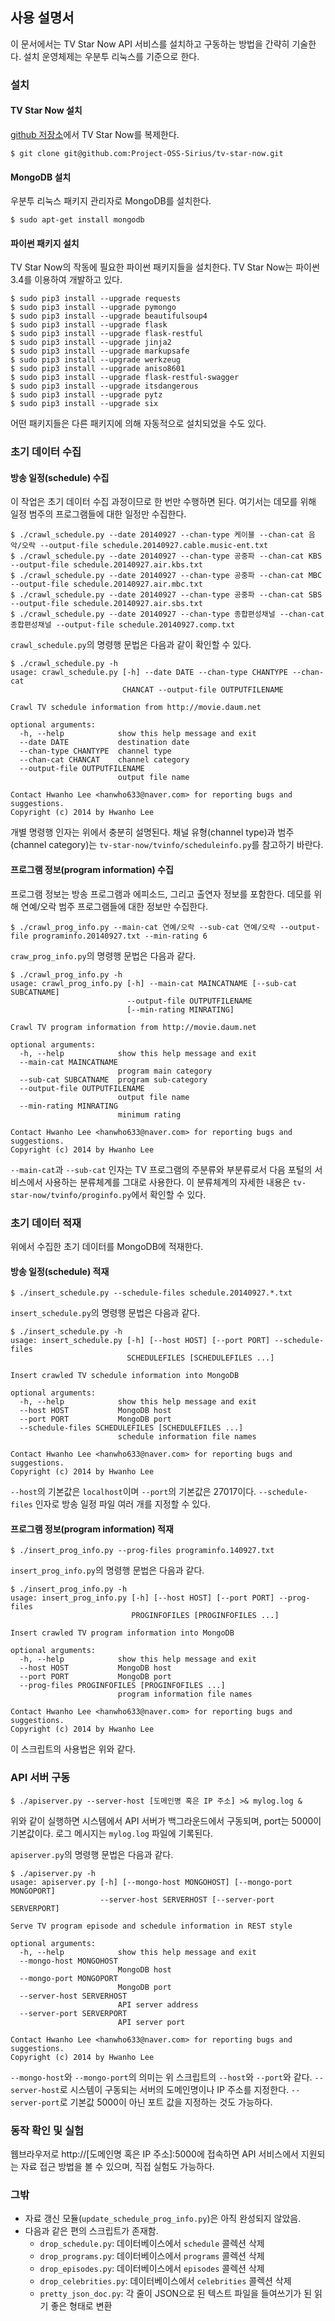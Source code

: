 ## 사용 설명서

이 문서에서는 TV Star Now API 서비스를 설치하고 구동하는 방법을 간략히 기술한다. 설치 운영체제는 우분투 리눅스를 기준으로 한다.

### 설치

#### TV Star Now 설치

[github 저장소](https://github.com/Project-OSS-Sirius/tv-star-now)에서 TV Star Now를 복제한다.

``` shell-session
$ git clone git@github.com:Project-OSS-Sirius/tv-star-now.git
```

#### MongoDB 설치

우분투 리눅스 패키지 관리자로 MongoDB를 설치한다.

``` shell-session
$ sudo apt-get install mongodb
```

#### 파이썬 패키지 설치

TV Star Now의 작동에 필요한 파이썬 패키지들을 설치한다. TV Star Now는 파이썬 3.4를 이용하여 개발하고 있다.

``` shell-session
$ sudo pip3 install --upgrade requests
$ sudo pip3 install --upgrade pymongo
$ sudo pip3 install --upgrade beautifulsoup4
$ sudo pip3 install --upgrade flask
$ sudo pip3 install --upgrade flask-restful
$ sudo pip3 install --upgrade jinja2
$ sudo pip3 install --upgrade markupsafe
$ sudo pip3 install --upgrade werkzeug
$ sudo pip3 install --upgrade aniso8601
$ sudo pip3 install --upgrade flask-restful-swagger
$ sudo pip3 install --upgrade itsdangerous
$ sudo pip3 install --upgrade pytz
$ sudo pip3 install --upgrade six
```

어떤 패키지들은 다른 패키지에 의해 자동적으로 설치되었을 수도 있다.

### 초기 데이터 수집

#### 방송 일정(schedule) 수집

이 작업은 초기 데이터 수집 과정이므로 한 번만 수행하면 된다. 여기서는 데모를 위해 일정 범주의 프로그램들에 대한 일정만 수집한다.

``` shell-session
$ ./crawl_schedule.py --date 20140927 --chan-type 케이블 --chan-cat 음악/오락 --output-file schedule.20140927.cable.music-ent.txt
$ ./crawl_schedule.py --date 20140927 --chan-type 공중파 --chan-cat KBS --output-file schedule.20140927.air.kbs.txt
$ ./crawl_schedule.py --date 20140927 --chan-type 공중파 --chan-cat MBC --output-file schedule.20140927.air.mbc.txt
$ ./crawl_schedule.py --date 20140927 --chan-type 공중파 --chan-cat SBS --output-file schedule.20140927.air.sbs.txt
$ ./crawl_schedule.py --date 20140927 --chan-type 종합편성채널 --chan-cat 종합편성채널 --output-file schedule.20140927.comp.txt
```

`crawl_schedule.py`의 명령행 문법은 다음과 같이 확인할 수 있다.

``` shell-session
$ ./crawl_schedule.py -h
usage: crawl_schedule.py [-h] --date DATE --chan-type CHANTYPE --chan-cat
                         CHANCAT --output-file OUTPUTFILENAME

Crawl TV schedule information from http://movie.daum.net

optional arguments:
  -h, --help            show this help message and exit
  --date DATE           destination date
  --chan-type CHANTYPE  channel type
  --chan-cat CHANCAT    channel category
  --output-file OUTPUTFILENAME
                        output file name

Contact Hwanho Lee <hanwho633@naver.com> for reporting bugs and suggestions.
Copyright (c) 2014 by Hwanho Lee
```

개별 명령행 인자는 위에서 충분히 설명된다. 채널 유형(channel type)과 범주(channel category)는 `tv-star-now/tvinfo/scheduleinfo.py`를 참고하기 바란다.

#### 프로그램 정보(program information) 수집

프로그램 정보는 방송 프로그램과 에피소드, 그리고 출연자 정보를 포함한다. 데모를 위해 연예/오락 범주 프로그램들에 대한 정보만 수집한다.

``` shell-session
$ ./crawl_prog_info.py --main-cat 연예/오락 --sub-cat 연예/오락 --output-file programinfo.20140927.txt --min-rating 6
```

`craw_prog_info.py`의 명령행 문법은 다음과 같다.

``` shell-session
$ ./crawl_prog_info.py -h
usage: crawl_prog_info.py [-h] --main-cat MAINCATNAME [--sub-cat SUBCATNAME]
                          --output-file OUTPUTFILENAME
                          [--min-rating MINRATING]

Crawl TV program information from http://movie.daum.net

optional arguments:
  -h, --help            show this help message and exit
  --main-cat MAINCATNAME
                        program main category
  --sub-cat SUBCATNAME  program sub-category
  --output-file OUTPUTFILENAME
                        output file name
  --min-rating MINRATING
                        minimum rating

Contact Hwanho Lee <hanwho633@naver.com> for reporting bugs and suggestions.
Copyright (c) 2014 by Hwanho Lee
```

`--main-cat`과 `--sub-cat` 인자는 TV 프로그램의 주분류와 부분류로서 다음 포털의 서비스에서 사용하는 분류체계를 그대로 사용한다. 이 분류체계의 자세한 내용은 `tv-star-now/tvinfo/proginfo.py`에서 확인할 수 있다.

### 초기 데이터 적재

위에서 수집한 초기 데이터를 MongoDB에 적재한다.

#### 방송 일정(schedule) 적재

``` shell-session
$ ./insert_schedule.py --schedule-files schedule.20140927.*.txt
```

`insert_schedule.py`의 명령행 문법은 다음과 같다.

``` shell-session
$ ./insert_schedule.py -h
usage: insert_schedule.py [-h] [--host HOST] [--port PORT] --schedule-files
                          SCHEDULEFILES [SCHEDULEFILES ...]

Insert crawled TV schedule information into MongoDB

optional arguments:
  -h, --help            show this help message and exit
  --host HOST           MongoDB host
  --port PORT           MongoDB port
  --schedule-files SCHEDULEFILES [SCHEDULEFILES ...]
                        schedule information file names

Contact Hwanho Lee <hanwho633@naver.com> for reporting bugs and suggestions.
Copyright (c) 2014 by Hwanho Lee
```

`--host`의 기본값은 `localhost`이며 `--port`의 기본값은 27017이다. `--schedule-files` 인자로 방송 일정 파일 여러 개를 지정할 수 있다.


#### 프로그램 정보(program information) 적재

``` shell-session
$ ./insert_prog_info.py --prog-files programinfo.140927.txt
```

`insert_prog_info.py`의 명령행 문법은 다음과 같다.

``` shell-session
$ ./insert_prog_info.py -h
usage: insert_prog_info.py [-h] [--host HOST] [--port PORT] --prog-files
                           PROGINFOFILES [PROGINFOFILES ...]

Insert crawled TV program information into MongoDB

optional arguments:
  -h, --help            show this help message and exit
  --host HOST           MongoDB host
  --port PORT           MongoDB port
  --prog-files PROGINFOFILES [PROGINFOFILES ...]
                        program information file names

Contact Hwanho Lee <hanwho633@naver.com> for reporting bugs and suggestions.
Copyright (c) 2014 by Hwanho Lee
```

이 스크립트의 사용법은 위와 같다.

### API 서버 구동

``` shell-session
$ ./apiserver.py --server-host [도메인명 혹은 IP 주소] >& mylog.log &
```

위와 같이 실행하면 시스템에서 API 서버가 백그라운드에서 구동되며, port는 5000이 기본값이다. 로그 메시지는 `mylog.log` 파일에 기록된다.

`apiserver.py`의 명령행 문법은 다음과 같다.

``` shell-session
$ ./apiserver.py -h
usage: apiserver.py [-h] [--mongo-host MONGOHOST] [--mongo-port MONGOPORT]
                    --server-host SERVERHOST [--server-port SERVERPORT]

Serve TV program episode and schedule information in REST style

optional arguments:
  -h, --help            show this help message and exit
  --mongo-host MONGOHOST
                        MongoDB host
  --mongo-port MONGOPORT
                        MongoDB port
  --server-host SERVERHOST
                        API server address
  --server-port SERVERPORT
                        API server port

Contact Hwanho Lee <hanwho633@naver.com> for reporting bugs and suggestions.
Copyright (c) 2014 by Hwanho Lee
```

`--mongo-host`와 `--mongo-port`의 의미는 위 스크립트의 `--host`와 `--port`와 같다. `--server-host`로 시스템이 구동되는 서버의 도메인명이나 IP 주소를 지정한다. `--server-port`로 기본값 5000이 아닌 포트 값을 지정하는 것도 가능하다.

### 동작 확인 및 실험

웹브라우저로 http://[도메인명 혹은 IP 주소]:5000에 접속하면 API 서비스에서 지원되는 자료 접근 방법을 볼 수 있으며, 직접 실험도 가능하다.

### 그밖

* 자료 갱신 모듈(`update_schedule_prog_info.py`)은 아직 완성되지 않았음.
* 다음과 같은 편의 스크립트가 존재함.
  * `drop_schedule.py`: 데이터베이스에서 `schedule` 콜렉션 삭제
  * `drop_programs.py`: 데이터베이스에서 `programs` 콜렉션 삭제
  * `drop_episodes.py`: 데이터베이스에서 `episodes` 콜렉션 삭제
  * `drop_celebrities.py`: 데이터베이스에서 `celebrities` 콜렉션 삭제
  * `pretty_json_doc.py`: 각 줄이 JSON으로 된 텍스트 파일을 들여쓰기가 된 읽기 좋은 형태로 변환
